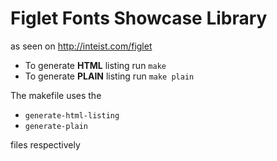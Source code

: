 # Figlet Fonts Showcase Library

as seen on http://inteist.com/figlet

- To generate **HTML** listing run `make`
- To generate **PLAIN** listing run `make plain`

The makefile uses the

- `generate-html-listing`
- `generate-plain`

files respectively
